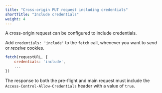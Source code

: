 ```yaml
---
title: "Cross-origin PUT request including credentials"
shortTitle: "Include credentials"
weight: 4
---
```


A cross-origin request can be configured to include credentials.

Add `credentials: 'include'` to the `fetch` call, whenever you want to *send* or *receive* cookies.

```javascript
fetch(requestURL, {
    credentials: 'include',
    ...
})
```

The response to both the pre-flight and main request must include the `Access-Control-Allow-Credentials` header with a value of `true`.